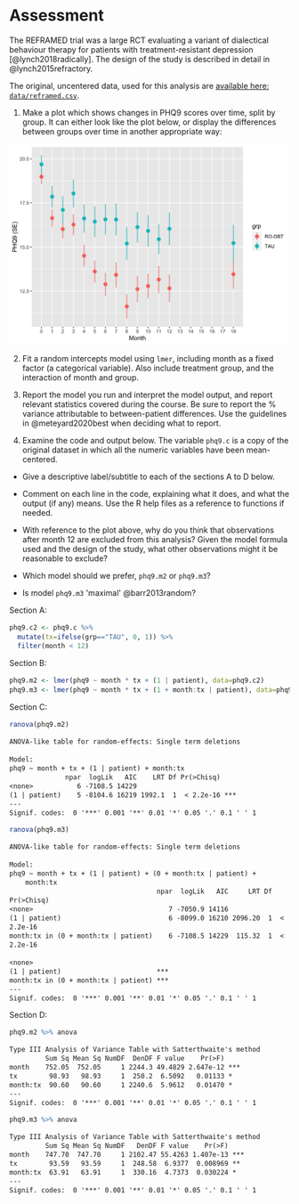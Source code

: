 # Assessment





The REFRAMED trial was a large RCT evaluating a variant of dialectical behaviour therapy
for patients with treatment-resistant depression [@lynch2018radically]. The design of
the study is described in detail in @lynch2015refractory.

The original, uncentered data, used for this analysis are
[available here: `data/reframed.csv`](data/reframed.csv).

1. Make a plot which shows changes in PHQ9 scores over time, split by group. It can
   either look like the plot below, or display the differences between groups over time
   in another appropriate way:

<img src="assessment_files/figure-html/unnamed-chunk-3-1.png" width="672" />

2. Fit a random intercepts model using `lmer`, including month as a fixed factor (a
   categorical variable). Also include treatment group, and the interaction of month and
   group.



3. Report the model you run and interpret the model output, and report relevant
   statistics covered during the course. Be sure to report the % variance attributable
   to between-patient differences. Use the guidelines in @meteyard2020best when deciding
   what to report.



4. Examine the code and output below. The variable `phq9.c` is a copy of the original
   dataset in which all the numeric variables have been mean-centered.

-   Give a descriptive label/subtitle to each of the sections A to D below.

-   Comment on each line in the code, explaining what it does, and what the output (if
    any) means. Use the R help files as a reference to functions if needed.

-   With reference to the plot above, why do you think that observations after month 12
    are excluded from this analysis? Given the model formula used and the design of the
    study, what other observations might it be reasonable to exclude?

-   Which model should we prefer, `phq9.m2` or `phq9.m3`?

-   Is model `phq9.m3` 'maximal' @barr2013random?

Section A:


```r
phq9.c2 <- phq9.c %>%
  mutate(tx=ifelse(grp=="TAU", 0, 1)) %>%
  filter(month < 12)
```

Section B:


```r
phq9.m2 <- lmer(phq9 ~ month * tx + (1 | patient), data=phq9.c2)
phq9.m3 <- lmer(phq9 ~ month * tx + (1 + month:tx | patient), data=phq9.c2)
```

Section C:


```r
ranova(phq9.m2)
```

```
ANOVA-like table for random-effects: Single term deletions

Model:
phq9 ~ month + tx + (1 | patient) + month:tx
              npar  logLik   AIC    LRT Df Pr(>Chisq)    
<none>           6 -7108.5 14229                         
(1 | patient)    5 -8104.6 16219 1992.1  1  < 2.2e-16 ***
---
Signif. codes:  0 '***' 0.001 '**' 0.01 '*' 0.05 '.' 0.1 ' ' 1
```

```r
ranova(phq9.m3)
```

```
ANOVA-like table for random-effects: Single term deletions

Model:
phq9 ~ month + tx + (1 | patient) + (0 + month:tx | patient) + 
    month:tx
                                     npar  logLik   AIC     LRT Df Pr(>Chisq)
<none>                                  7 -7050.9 14116                      
(1 | patient)                           6 -8099.0 16210 2096.20  1  < 2.2e-16
month:tx in (0 + month:tx | patient)    6 -7108.5 14229  115.32  1  < 2.2e-16
                                        
<none>                                  
(1 | patient)                        ***
month:tx in (0 + month:tx | patient) ***
---
Signif. codes:  0 '***' 0.001 '**' 0.01 '*' 0.05 '.' 0.1 ' ' 1
```

Section D:


```r
phq9.m2 %>% anova
```

```
Type III Analysis of Variance Table with Satterthwaite's method
         Sum Sq Mean Sq NumDF  DenDF F value    Pr(>F)    
month    752.05  752.05     1 2244.3 49.4829 2.647e-12 ***
tx        98.93   98.93     1  250.2  6.5092   0.01133 *  
month:tx  90.60   90.60     1 2240.6  5.9612   0.01470 *  
---
Signif. codes:  0 '***' 0.001 '**' 0.01 '*' 0.05 '.' 0.1 ' ' 1
```

```r
phq9.m3 %>% anova
```

```
Type III Analysis of Variance Table with Satterthwaite's method
         Sum Sq Mean Sq NumDF   DenDF F value    Pr(>F)    
month    747.70  747.70     1 2102.47 55.4263 1.407e-13 ***
tx        93.59   93.59     1  248.58  6.9377  0.008969 ** 
month:tx  63.91   63.91     1  330.16  4.7373  0.030224 *  
---
Signif. codes:  0 '***' 0.001 '**' 0.01 '*' 0.05 '.' 0.1 ' ' 1
```
